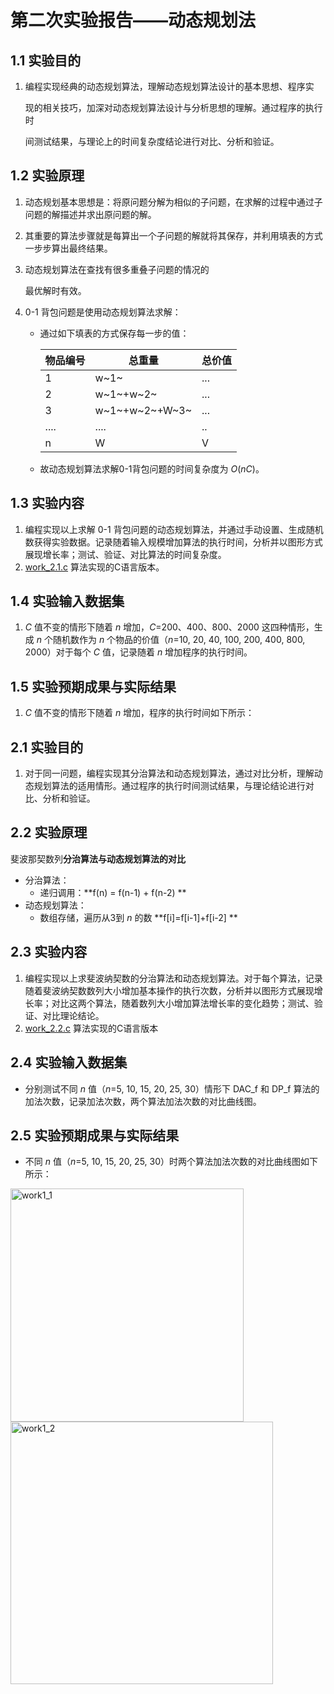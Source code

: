 # 第二次实验报告——动态规划法



## 1.1 实验目的

1. 编程实现经典的动态规划算法，理解动态规划算法设计的基本思想、程序实

   现的相关技巧，加深对动态规划算法设计与分析思想的理解。通过程序的执行时

   间测试结果，与理论上的时间复杂度结论进行对比、分析和验证。

## 1.2 实验原理

1. 动态规划基本思想是：将原问题分解为相似的子问题，在求解的过程中通过子问题的解描述并求出原问题的解。

2. 其重要的算法步骤就是每算出一个子问题的解就将其保存，并利用填表的方式一步步算出最终结果。

3. 动态规划算法在查找有很多重叠子问题的情况的

   最优解时有效。

4. 0-1 背包问题是使用动态规划算法求解：

   - 通过如下填表的方式保存每一步的值：

     | 物品编号 | 总重量         | 总价值 |
     | -------- | -------------- | ------ |
     | 1        | w~1~           | ...    |
     | 2        | w~1~+w~2~      | ...    |
     | 3        | w~1~+w~2~+W~3~ | ...    |
     | ....     | ....           | ..     |
     | n        | W              | V      |

     

   - 故动态规划算法求解0-1背包问题的时间复杂度为 *O*(*nC*)。

## 

## 1.3 实验内容

1. 编程实现以上求解 0-1 背包问题的动态规划算法，并通过手动设置、生成随机数获得实验数据。记录随着输入规模增加算法的执行时间，分析并以图形方式展现增长率；测试、验证、对比算法的时间复杂度。
2. [work_2.1.c](work_2.1.c) 算法实现的C语言版本。



## 1.4 实验输入数据集

1.  *C* 值不变的情形下随着 *n* 增加，*C*=200、400、800、2000 这四种情形，生成 *n* 个随机数作为 *n* 个物品的价值（*n*=10, 20, 40, 100, 200, 400, 800, 2000）对于每个 *C* 值，记录随着 *n* 增加程序的执行时间。

   

## 1.5 实验预期成果与实际结果

1. *C* 值不变的情形下随着 *n* 增加，程序的执行时间如下所示：







## 2.1 实验目的

1. 对于同一问题，编程实现其分治算法和动态规划算法，通过对比分析，理解动态规划算法的适用情形。通过程序的执行时间测试结果，与理论结论进行对比、分析和验证。

   

## 2.2 实验原理

斐波那契数列**分治算法与动态规划算法的对比**

- 分治算法：
  - 递归调用：**f(n) =  f(n-1) + f(n-2) **
- 动态规划算法：
  - 数组存储，遍历从3到 *n* 的数 **f[i]=f[i-1]+f[i-2] **



## 2.3 实验内容

1. 编程实现以上求斐波纳契数的分治算法和动态规划算法。对于每个算法，记录随着斐波纳契数数列大小增加基本操作的执行次数，分析并以图形方式展现增长率；对比这两个算法，随着数列大小增加算法增长率的变化趋势；测试、验证、对比理论结论。
2. [work_2.2.c](work_2.2.c) 算法实现的C语言版本





## 2.4 实验输入数据集

- 分别测试不同 *n* 值（*n*=5, 10, 15, 20, 25, 30）情形下 DAC_f 和 DP_f 算法的加法次数，记录加法次数，两个算法加法次数的对比曲线图。



## 2.5 实验预期成果与实际结果

- 不同 *n* 值（*n*=5, 10, 15, 20, 25, 30）时两个算法加法次数的对比曲线图如下所示：

<img width="373" alt="work1_1" src="https://user-images.githubusercontent.com/86522948/174437562-06839aa8-dd44-4371-a22d-a82241d3925e.png">




<img width="420" alt="work1_2" src="https://user-images.githubusercontent.com/86522948/174437572-701bdc0f-4c10-4c9a-bb81-32f12fdd2cd1.png">
